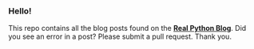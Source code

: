 ### Hello!

This repo contains all the blog posts found on the **[Real Python Blog](https://realpython.com/blog/)**. Did you see an error in a post? Please submit a pull request. Thank you.